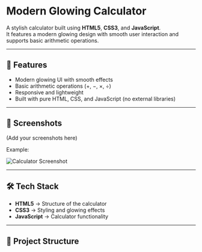 # Modern Glowing Calculator

A stylish calculator built using **HTML5**, **CSS3**, and **JavaScript**.  
It features a modern glowing design with smooth user interaction and supports basic arithmetic operations.

---

## 🚀 Features
- Modern glowing UI with smooth effects
- Basic arithmetic operations (+, −, ×, ÷)
- Responsive and lightweight
- Built with pure HTML, CSS, and JavaScript (no external libraries)

---

## 📸 Screenshots
(Add your screenshots here)

Example:

![Calculator Screenshot](./screenshot.png)

---

## 🛠️ Tech Stack
- **HTML5** → Structure of the calculator  
- **CSS3** → Styling and glowing effects  
- **JavaScript** → Calculator functionality  

---

## 📂 Project Structure
